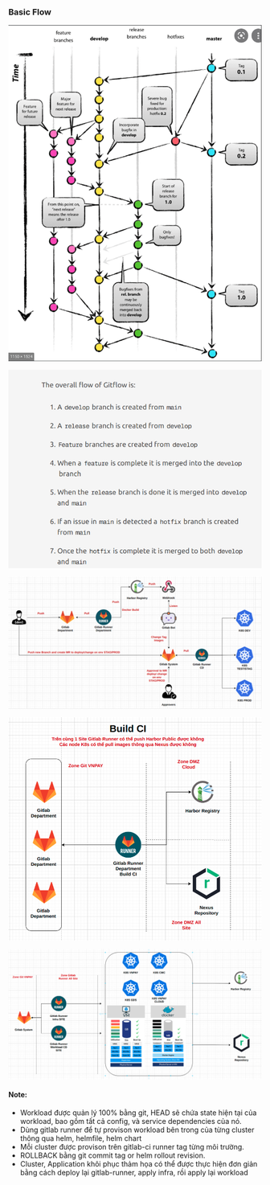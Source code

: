### Basic Flow

![Flow](https://github.com/lububu88/bookself/blob/main/workload/docs/stactic/gitflow.png)

![Flow](https://github.com/lububu88/bookself/blob/main/workload/docs/stactic/gitflowass.png)

![Flow](https://github.com/lububu88/bookself/blob/main/workload/docs/stactic/CICD-BOT.png)

![Flow](https://github.com/lububu88/bookself/blob/main/workload/docs/stactic/Build-CI.png)

![Flow](https://github.com/lububu88/bookself/blob/main/workload/docs/stactic/Flow-CD.png)

#### Note:

* Workload được quản lý 100% bằng git, HEAD sẽ chứa state hiện tại của workload, bao gồm tất cả config, và service dependencies của nó.
* Dùng gitlab runner để tự provison workload bên trong của từng cluster thông qua helm, helmfile, helm chart
* Mỗi cluster được provison trên gitlab-ci runner tag từng môi trường.
* ROLLBACK bằng git commit tag or helm rollout revision.
* Cluster, Application khôi phục thảm họa có thể được thực hiện đơn giản bằng cách deploy lại gitlab-runner, apply infra, rồi apply lại workload